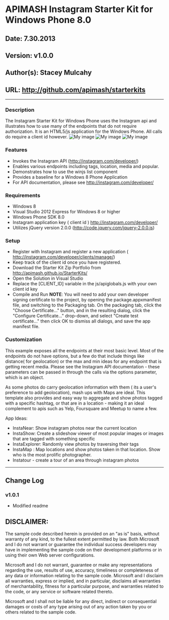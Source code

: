 # APIMASH Instagram Starter Kit for Windows Phone 8.0
## Date: 7.30.2013
## Version: v1.0.0
## Author(s): Stacey Mulcahy
## URL: http://github.com/apimash/starterkits

----------
### Description
The Instagram Starter Kit for Windows Phone uses the Instagram api and illustrates how to use many of the endpoints that do not require authorization. It is an HTML5/js application for the Windows Phone. All calls do require a client id however.
![My image](image.png) 
![My image](image1.png) 
![My image](image2.png) 
### Features
 - Invokes the Instagram API (http://instagram.com/developer/)
 - Enables various endpoints including tags, location, media and popular. 
 - Demonstrates how to use the winjs list component
 - Provides a baseline for a Windows 8 Phone Application
 - For API documentation, please see http://instagram.com/developer/

### Requirements

 - Windows 8
 - Visual Studio 2012 Express for Windows 8 or higher
 - Windows Phone SDK 8.0
 - Instagram application key ( client id ) http://instagram.com/developer/
 - Utilizes jQuery version 2.0.0 (http://code.jquery.com/jquery-2.0.0.js)

### Setup

 - Register with Instagram and register a new application ( http://instagram.com/developer/clients/manage/)
 - Keep track of the client id once you have registered.
 - Download the Starter Kit Zip Portfolio from http://apimash.github.io/StarterKits/
 - Open the Solution in Visual Studio
 - Replace the [CLIENT_ID] variable in the js/apiglobals.js with your own client id key
 - Compile and Run
 **NOTE**: You will need to add your own developer signing certificate to the project, by opening the package.appxmanifest file, and switching to the Packaging tab. On the packaging tab, click the "Choose Certificate..." button, and in the resulting dialog, click the "Configure Certificate..." drop-down, and select "Create test certificate..." then click OK to dismiss all dialogs, and save the app manifest file.

### Customization
This example exposes all the endpoints at their most basic level. Most of the endpoints do not have options, but a few do that include things like distance( for geolocation) or the max and min ideas for any endpoint that is getting recent media. Please see the Instagram API documentation - these parameters can be passed in through the calls via the options parameter, which is an object. 

As some photos do carry geolocation information with them ( its a user's preference to add geolocation), mash ups with Maps are ideal. This template also provides and easy way to aggregate and show photos tagged with a specific hashtag, or that are in a location - making it an ideal complement to apis such as Yelp, Foursquare and Meetup to name a few. 

App Ideas:
- InstaNear: Show instagram photos near the current location
- InstaShow: Create a slideshow viewer of most popular images or images that are tagged with something specific
- InstaExplorer: Randomly view photos by traversing their tags 
- InstaMap : Map locations and show photos taken in that location. Show who is the most prolific photographer. 
- Instatour - create a tour of an area through instagram photos


----------

## Change Log
### v1.0.1
- Modified readme

## DISCLAIMER: 
 
The sample code described herein is provided on an "as is" basis, without warranty of any kind, to the fullest extent permitted by law. Both Microsoft and I do not warrant or guarantee the individual success developers may have in implementing the sample code on their development platforms or in using their own Web server configurations. 
 
Microsoft and I do not warrant, guarantee or make any representations regarding the use, results of use, accuracy, timeliness or completeness of any data or information relating to the sample code. Microsoft and I disclaim all warranties, express or implied, and in particular, disclaims all warranties of merchantability, fitness for a particular purpose, and warranties related to the code, or any service or software related thereto. 
 
Microsoft and I shall not be liable for any direct, indirect or consequential damages or costs of any type arising out of any action taken by you or others related to the sample code.


